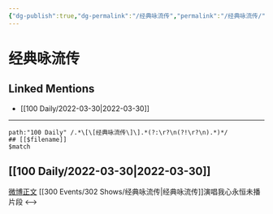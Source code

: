 ```yaml
---
{"dg-publish":true,"dg-permalink":"/经典咏流传","permalink":"/经典咏流传/","title":"经典咏流传","tags":[null]}
---
```


# 经典咏流传

## Linked Mentions
- [[100 Daily/2022-03-30\|2022-03-30]]


---

```expander
path:"100 Daily" /.*\[\[经典咏流传\]\].*(?:\r?\n(?!\r?\n).*)*/
## [[$filename]]
$match
```
## [[100 Daily/2022-03-30\|2022-03-30]]
[微博正文](https://weibo.com/detail/4752807695221670) [[300 Events/302 Shows/经典咏流传\|经典咏流传]]演唱我心永恒未播片段
<-->
